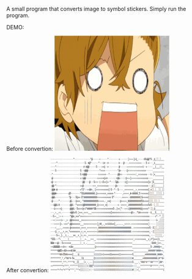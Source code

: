 A small program that converts image to symbol stickers.
Simply run the program. 


DEMO:

Before convertion:
<img src="https://github.com/zwzwtao/Computer-Vision/blob/master/ImageStream/img01.png" width=300 height=300>

After convertion:
<img src="https://github.com/zwzwtao/Computer-Vision/blob/master/ImageStream/converted_img.png" width=300 height=300>

